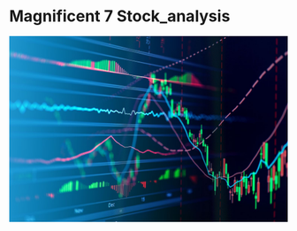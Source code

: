 # Magnificent 7 Stock_analysis

<p align="center">
<img src="https://github.com/SinaKeyhani/Stock_analysis/blob/main/close-up-of-stock-market-data-on-digital-display-1058454392-c48e2501742f4c21ad57c25d6a087bd0.jpg"/>
</p>


